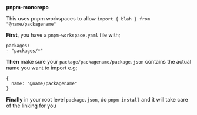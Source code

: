 **pnpm-monorepo**

This uses pnpm workspaces to allow `import { blah } from "@name/packagename"`

**First**, you have a `pnpm-workspace.yaml` file with;

```
packages:
- "packages/*"
```

**Then** make sure your `package/packagename/package.json` contains the actual name you want to import e.g;

```
{
  name: "@name/packagename"
}
```
 

**Finally** in your root level `package.json`, do `pnpm install` and it will take care of the linking for you
